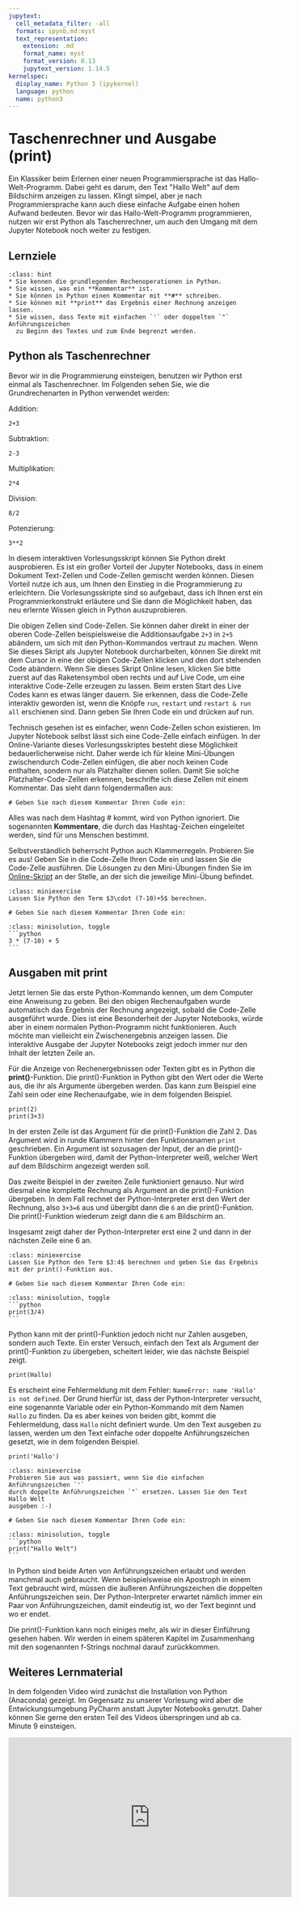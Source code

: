 ```yaml
---
jupytext:
  cell_metadata_filter: -all
  formats: ipynb,md:myst
  text_representation:
    extension: .md
    format_name: myst
    format_version: 0.13
    jupytext_version: 1.14.5
kernelspec:
  display_name: Python 3 (ipykernel)
  language: python
  name: python3
---
```


# Taschenrechner und Ausgabe (print)

Ein Klassiker beim Erlernen einer neuen Programmiersprache ist das
Hallo-Welt-Programm. Dabei geht es darum, den Text "Hallo Welt" auf dem
Bildschirm anzeigen zu lassen. Klingt simpel, aber je nach Programmiersprache
kann auch diese einfache Aufgabe einen hohen Aufwand bedeuten. Bevor wir das
Hallo-Welt-Programm programmieren, nutzen wir erst Python als Taschenrechner, um
auch den Umgang mit dem Jupyter Notebook noch weiter zu festigen.

## Lernziele

```{admonition} Lernziele
:class: hint
* Sie kennen die grundlegenden Rechenoperationen in Python.
* Sie wissen, was ein **Kommentar** ist.
* Sie können in Python einen Kommentar mit **#** schreiben.
* Sie können mit **print** das Ergebnis einer Rechnung anzeigen lassen.
* Sie wissen, dass Texte mit einfachen `'` oder doppelten `"` Anführungszeichen
  zu Beginn des Textes und zum Ende begrenzt werden. 
```

## Python als Taschenrechner

Bevor wir in die Programmierung einsteigen, benutzen wir Python erst einmal als
Taschenrechner. Im Folgenden sehen Sie, wie die Grundrechenarten in Python
verwendet werden:

Addition:

```{code-cell} ipython3
2+3
```

Subtraktion:

```{code-cell} ipython3
2-3
```

Multiplikation:

```{code-cell} ipython3
2*4
```

Division:

```{code-cell} ipython3
8/2
```

Potenzierung:

```{code-cell} ipython3
3**2
```

In diesem interaktiven Vorlesungsskript können Sie Python direkt ausprobieren.
Es ist ein großer Vorteil der Jupyter Notebooks, dass in einem Dokument
Text-Zellen und Code-Zellen gemischt werden können. Diesen Vorteil nutze ich
aus, um Ihnen den Einstieg in die Programmierung zu erleichtern. Die
Vorlesungsskripte sind so aufgebaut, dass ich Ihnen erst ein
Programmierkonstrukt erläutere und Sie dann die Möglichkeit haben, das neu
erlernte Wissen gleich in Python auszuprobieren.

Die obigen Zellen sind Code-Zellen. Sie können daher direkt in einer der oberen
Code-Zellen beispielsweise die Additionsaufgabe `2+3` in `2+5` abändern, um sich
mit den Python-Kommandos vertraut zu machen. Wenn Sie dieses Skript als Jupyter
Notebook durcharbeiten, können Sie direkt mit dem Cursor in eine der obigen
Code-Zellen klicken und den dort stehenden Code abändern. Wenn Sie dieses Skript
Online lesen, klicken Sie bitte zuerst auf das Raketensymbol oben rechts und auf
Live Code, um eine interaktive Code-Zelle erzeugen zu lassen. Beim ersten Start
des Live Codes kann es etwas länger dauern. Sie erkennen, dass die Code-Zelle
interaktiv geworden ist, wenn die Knöpfe `run`, `restart` und `restart & run
all` erschienen sind. Dann geben Sie Ihren Code ein und drücken auf run.

Technisch gesehen ist es einfacher, wenn Code-Zellen schon existieren. Im
Jupyter Notebook selbst lässt sich eine Code-Zelle einfach einfügen. In der
Online-Variante dieses Vorlesungsskriptes besteht diese Möglichkeit
bedauerlicherweise nicht. Daher werde ich für kleine Mini-Übungen zwischendurch
Code-Zellen einfügen, die aber noch keinen Code enthalten, sondern nur als
Platzhalter dienen sollen. Damit Sie solche Platzhalter-Code-Zellen erkennen,
beschrifte ich diese Zellen mit einem Kommentar. Das sieht dann folgendermaßen
aus:

```{code-cell} ipython3
# Geben Sie nach diesem Kommentar Ihren Code ein:
```

Alles was nach dem Hashtag # kommt, wird von Python ignoriert. Die sogenannten
**Kommentare**, die durch das Hashtag-Zeichen eingeleitet werden, sind für uns
Menschen bestimmt.

Selbstverständlich beherrscht Python auch Klammerregeln. Probieren Sie es aus!
Geben Sie in die Code-Zelle Ihren Code ein und lassen Sie die Code-Zelle
ausführen. Die Lösungen zu den Mini-Übungen finden Sie im
[Online-Skript](https://gramschs.github.io/book_python/intro.html) an der
Stelle, an der sich die jeweilige Mini-Übung befindet. 

```{admonition} Mini-Übung
:class: miniexercise
Lassen Sie Python den Term $3\cdot (7-10)+5$ berechnen. 
```

```{code-cell} ipython3
# Geben Sie nach diesem Kommentar Ihren Code ein:
```

````{admonition} Lösung
:class: minisolution, toggle
```python
3 * (7-10) + 5
```
````

## Ausgaben mit print

Jetzt lernen Sie das erste Python-Kommando kennen, um dem Computer eine
Anweisung zu geben. Bei den obigen Rechenaufgaben wurde automatisch das Ergebnis
der Rechnung angezeigt, sobald die Code-Zelle ausgeführt wurde. Dies ist eine
Besonderheit der Jupyter Notebooks, würde aber in einem normalen Python-Programm
nicht funktionieren. Auch möchte man vielleicht ein Zwischenergebnis anzeigen
lassen. Die interaktive Ausgabe der Jupyter Notebooks zeigt jedoch immer nur den
Inhalt der letzten Zeile an. 

Für die Anzeige von Rechenergebnissen oder Texten gibt es in Python die
**print()**-Funktion. Die print()-Funktion in Python gibt den Wert oder die
Werte aus, die ihr als Argumente übergeben werden. Das kann zum Beispiel eine
Zahl sein oder eine Rechenaufgabe, wie in dem folgenden Beispiel.

```{code-cell} ipython3
print(2)
print(3+3)
```

In der ersten Zeile ist das Argument für die print()-Funktion die Zahl 2. Das
Argument wird in runde Klammern hinter den Funktionsnamen `print` geschrieben.
Ein Argument ist sozusagen der Input, der an die print()-Funktion übergeben
wird, damit der Python-Interpreter weiß, welcher Wert auf dem Bildschirm
angezeigt werden soll. 

Das zweite Beispiel in der zweiten Zeile funktioniert genauso. Nur wird diesmal
eine komplette Rechnung als Argument an die print()-Funktion übergeben. In dem
Fall rechnet der Python-Interpreter erst den Wert der Rechnung, also `3+3=6` aus
und übergibt dann die `6` an die print()-Funktion. Die print()-Funktion wiederum
zeigt dann die `6` am Bildschirm an. 

Insgesamt zeigt daher der Python-Interpreter erst eine 2 und dann in der
nächsten Zeile eine 6 an.

```{admonition} Mini-Übung
:class: miniexercise
Lassen Sie Python den Term $3:4$ berechnen und geben Sie das Ergebnis mit der print()-Funktion aus. 
```

```{code-cell} ipython3
# Geben Sie nach diesem Kommentar Ihren Code ein:
```

````{admonition} Lösung
:class: minisolution, toggle
```python
print(3/4)
```
````

Python kann mit der print()-Funktion jedoch nicht nur Zahlen ausgeben, sondern
auch Texte. Ein erster Versuch, einfach den Text als Argument der
print()-Funktion zu übergeben, scheitert leider, wie das nächste Beispiel zeigt.

```{code-cell} ipython3
print(Hallo)
```

Es erscheint eine Fehlermeldung mit dem Fehler: `NameError: name 'Hallo' is not
defined`. Der Grund hierfür ist, dass der Python-Interpreter versucht, eine
sogenannte Variable oder ein Python-Kommando mit dem Namen `Hallo` zu finden. Da
es aber keines von beiden gibt, kommt die Fehlermeldung, dass `Hallo` nicht
definiert wurde. Um den Text ausgeben zu lassen, werden um den Text einfache
oder doppelte Anführungszeichen gesetzt, wie in dem folgenden Beispiel.

```{code-cell} ipython3
print('Hallo')
```

```{admonition} Mini-Übung
:class: miniexercise
Probieren Sie aus was passiert, wenn Sie die einfachen Anführungszeichen `'`
durch doppelte Anführungszeichen `"` ersetzen. Lassen Sie den Text Hallo Welt
ausgeben :-)
```

```{code-cell} ipython3
# Geben Sie nach diesem Kommentar Ihren Code ein:
```

````{admonition} Lösung
:class: minisolution, toggle
```python
print("Hallo Welt")
```
````

In Python sind beide Arten von Anführungszeichen erlaubt und werden manchmal
auch gebraucht. Wenn beispielsweise ein Apostroph in einem Text gebraucht wird,
müssen die äußeren Anführungszeichen die doppelten Anführungszeichen sein. Der
Python-Interpreter erwartet nämlich immer ein Paar von Anführungszeichen, damit
eindeutig ist, wo der Text beginnt und wo er endet.

Die print()-Funktion kann noch einiges mehr, als wir in dieser Einführung
gesehen haben. Wir werden in einem späteren Kapitel im Zusammenhang mit den
sogenannten f-Strings nochmal darauf zurückkommen.

## Weiteres Lernmaterial 

In dem folgenden Video wird zunächst die Installation von Python (Anaconda)
gezeigt. Im Gegensatz zu unserer Vorlesung wird aber die Entwickungsumgebung
PyCharm anstatt Jupyter Notebooks genutzt. Daher können Sie gerne den ersten
Teil des Videos überspringen und ab ca. Minute 9 einsteigen.

<iframe width="560" height="315" src="https://www.youtube.com/embed/oxXAb8IikHM" title="YouTube video player" frameborder="0" allow="accelerometer; autoplay; clipboard-write; encrypted-media; gyroscope; picture-in-picture; web-share" allowfullscreen></iframe>


